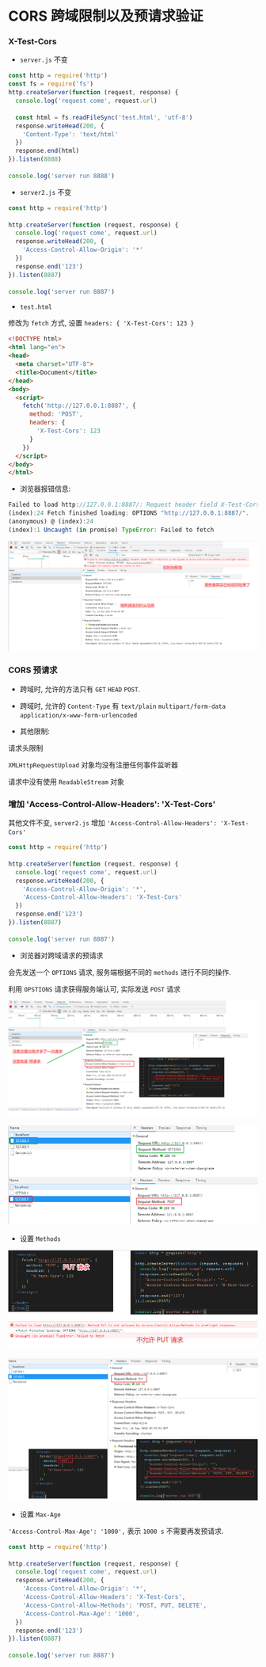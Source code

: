 # CORS 跨域限制以及预请求验证

### X-Test-Cors

- `server.js` 不变

```js
const http = require('http')
const fs = require('fs')
http.createServer(function (request, response) {
  console.log('request come', request.url)

  const html = fs.readFileSync('test.html', 'utf-8')
  response.writeHead(200, {
    'Content-Type': 'text/html'
  })
  response.end(html)
}).listen(8888)

console.log('server run 8888')
```

- `server2.js` 不变

```js
const http = require('http')

http.createServer(function (request, response) {
  console.log('request come', request.url)
  response.writeHead(200, {
    'Access-Control-Allow-Origin': '*'
  })
  response.end('123')
}).listen(8887)

console.log('server run 8887')
```

- `test.html`

修改为 `fetch` 方式, 设置 `headers: { 'X-Test-Cors': 123 }`

```html
<!DOCTYPE html>
<html lang="en">
<head>
  <meta charset="UTF-8">
  <title>Document</title>
</head>
<body>
  <script>
    fetch('http://127.0.0.1:8887', {
      method: 'POST',
      headers: {
        'X-Test-Cors': 123
      }
    })
  </script>
</body>
</html>
```

- 浏览器报错信息:

```js
Failed to load http://127.0.0.1:8887/: Request header field X-Test-Cors is not allowed by Access-Control-Allow-Headers in preflight response.
(index):24 Fetch finished loading: OPTIONS "http://127.0.0.1:8887/".
(anonymous) @ (index):24
(index):1 Uncaught (in promise) TypeError: Failed to fetch
```

![](./media/cors.png)

### CORS 预请求

- 跨域时, 允许的方法只有 `GET` `HEAD` `POST`.

- 跨域时, 允许的 `Content-Type` 有 `text/plain` `multipart/form-data` `application/x-www-form-urlencoded`

- 其他限制:

请求头限制

`XMLHttpRequestUpload` 对象均没有注册任何事件监听器

请求中没有使用 `ReadableStream` 对象

### 增加 'Access-Control-Allow-Headers': 'X-Test-Cors'

其他文件不变, `server2.js` 增加 `'Access-Control-Allow-Headers': 'X-Test-Cors'`

```js
const http = require('http')

http.createServer(function (request, response) {
  console.log('request come', request.url)
  response.writeHead(200, {
    'Access-Control-Allow-Origin': '*',
    'Access-Control-Allow-Headers': 'X-Test-Cors'
  })
  response.end('123')
}).listen(8887)

console.log('server run 8887')
```

- 浏览器对跨域请求的预请求

会先发送一个 `OPTIONS` 请求, 服务端根据不同的 `methods` 进行不同的操作.

利用 `OPSTIONS` 请求获得服务端认可, 实际发送 `POST` 请求

![](./media/cors2.png)

![](./media/cors3.png)

- 设置 `Methods`

![](./media/put.png)

![](./media/put-allow.png)

- 设置 `Max-Age`

`'Access-Control-Max-Age': '1000',` 表示 `1000 s` 不需要再发预请求.

```js
const http = require('http')

http.createServer(function (request, response) {
  console.log('request come', request.url)
  response.writeHead(200, {
    'Access-Control-Allow-Origin': '*',
    'Access-Control-Allow-Headers': 'X-Test-Cors',
    'Access-Control-Allow-Methods': 'POST, PUT, DELETE',
    'Access-Control-Max-Age': '1000',
  })
  response.end('123')
}).listen(8887)

console.log('server run 8887')
```